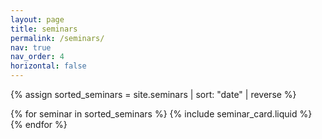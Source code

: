 ```yaml
---
layout: page
title: seminars
permalink: /seminars/
nav: true
nav_order: 4
horizontal: false
---
```


<!-- pages/seminars.md -->

{% assign sorted_seminars = site.seminars | sort: "date" | reverse %}

<div class="container mt-5">
    {% for seminar in sorted_seminars %}
    {% include seminar_card.liquid %}
    {% endfor %}
</div> 